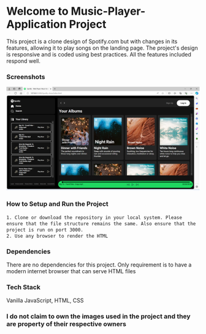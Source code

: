 # Welcome to Music-Player-Application Project
This project is a clone design of Spotify.com but with changes in its features, allowing it to play songs on the landing page. The project's design is responsive and is coded using best practices. All the features included respond well.

### Screenshots
![Site Image](<assets/Readme utilities/scr1.png>)

### How to Setup and Run the Project
    1. Clone or download the repository in your local system. Please ensure that the file structure remains the same. Also ensure that the project is run on port 3000.
    2. Use any browser to render the HTML

### Dependencies
There are no dependencies for this project. Only requirement is to have a modern internet browser that can serve HTML files

### Tech Stack
Vanilla JavaScript, HTML, CSS

### I do not claim to own the images used in the project and they are property of their respective owners 